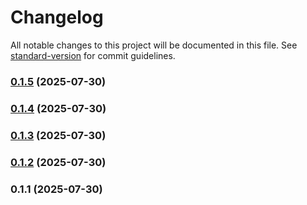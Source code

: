 # Changelog

All notable changes to this project will be documented in this file. See [standard-version](https://github.com/conventional-changelog/standard-version) for commit guidelines.

### [0.1.5](https://github.com/IBIRASA/KnotNest/compare/v0.1.4...v0.1.5) (2025-07-30)

### [0.1.4](https://github.com/IBIRASA/KnotNest/compare/v0.1.3...v0.1.4) (2025-07-30)

### [0.1.3](https://github.com/IBIRASA/KnotNest/compare/v0.1.2...v0.1.3) (2025-07-30)

### [0.1.2](https://github.com/IBIRASA/KnotNest/compare/v0.1.1...v0.1.2) (2025-07-30)

### 0.1.1 (2025-07-30)
